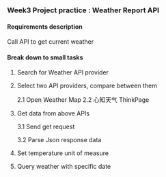 ### Week3 Project practice : Weather Report API

#### Requirements description

Call API to get current weather 

#### Break down to small tasks

1. Search for Weather API provider
2. Select two API providers, compare between them

   2.1 Open Weather Map
   2.2 心知天气 ThinkPage
3. Get data from above APIs

   3.1 Send get request

   3.2 Parse Json response data

4. Set temperature unit of measure
5. Query weather with specific date



